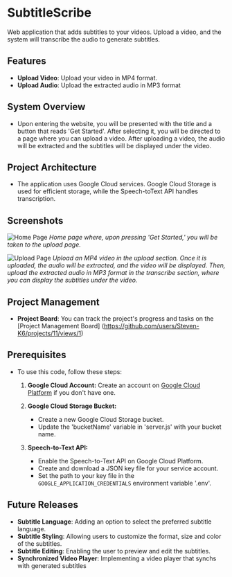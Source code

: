 # SubtitleScribe
 Web application that adds subtitles to your videos. Upload a video, and the system will transcribe the audio to generate subtitles.

## Features

- **Upload Video**: Upload your video in MP4 format.
- **Upload Audio**: Upload the extracted audio in MP3 format


## System Overview
- Upon entering the website, you will be presented with the title and a button that reads 'Get Started'. After selecting it, you will be directed  to a page where you can upload a video. After uploading a video, the audio will be extracted and the subtitles will be displayed under the video.

## Project Architecture
- The application uses Google Cloud services. Google Cloud Storage is used for efficient storage, while the Speech-toText API handles transcription.

## Screenshots

![Home Page](https://github.com/Steven-K6/SubtitleScribe/assets/145084847/f65aeadd-5bb4-4211-aaaa-844db65b8f36)
*Home page where, upon pressing 'Get Started,' you will be taken to the upload page.*

![Upload Page](https://github.com/Steven-K6/SubtitleScribe/assets/145084847/fcd1057b-7135-4c0b-a6b4-cc40320bec0e)
*Upload an MP4 video in the upload section. Once it is uploaded, the audio will be extracted, and the video will be displayed. Then, upload the extracted audio in MP3 format in the transcribe section, where you can display the subtitles under the video.*


## Project Management 
- **Project Board**: You can track the project's progress and tasks on the [Project Management Board] (https://github.com/users/Steven-K6/projects/11/views/1)

## Prerequisites
- To use this code, follow these steps:
  1. **Google Cloud Account:** Create an account on [Google Cloud Platform](https://console.cloud.google.com/) if you don't have one.

  2. **Google Cloud Storage Bucket:**
     - Create a new Google Cloud Storage bucket.
     - Update the 'bucketName' variable in 'server.js' with your bucket name.

  3. **Speech-to-Text API:**
     - Enable the Speech-to-Text API on Google Cloud Platform.
     - Create and download a JSON key file for your service account.
     - Set the path to your key file in the `GOOGLE_APPLICATION_CREDENTIALS` environment variable '.env'.
       
## Future Releases 
- **Subtitle Language**: Adding an option to select the preferred subtitle language.
- **Subtitle Styling**: Allowing users to customize the format, size and color of the subtitles.
- **Subtitle Editing**: Enabling the user to preview and edit the subtitles.
- **Synchronized Video Player**: Implementing a video player that synchs with generated subtitles
